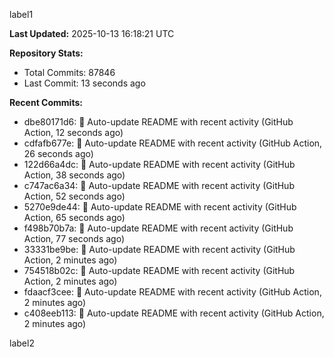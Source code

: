 
label1 
<!-- ACTIVITY_START -->
**Last Updated:** 2025-10-13 16:18:21 UTC

**Repository Stats:**
- Total Commits: 87846
- Last Commit: 13 seconds ago

**Recent Commits:**
- dbe80171d6: 🤖 Auto-update README with recent activity (GitHub Action, 12 seconds ago)
- cdfafb677e: 🤖 Auto-update README with recent activity (GitHub Action, 26 seconds ago)
- 122d66a4dc: 🤖 Auto-update README with recent activity (GitHub Action, 38 seconds ago)
- c747ac6a34: 🤖 Auto-update README with recent activity (GitHub Action, 52 seconds ago)
- 5270e9de44: 🤖 Auto-update README with recent activity (GitHub Action, 65 seconds ago)
- f498b70b7a: 🤖 Auto-update README with recent activity (GitHub Action, 77 seconds ago)
- 33331be9be: 🤖 Auto-update README with recent activity (GitHub Action, 2 minutes ago)
- 754518b02c: 🤖 Auto-update README with recent activity (GitHub Action, 2 minutes ago)
- fdaacf3cee: 🤖 Auto-update README with recent activity (GitHub Action, 2 minutes ago)
- c408eeb113: 🤖 Auto-update README with recent activity (GitHub Action, 2 minutes ago)
<!-- ACTIVITY_END -->

label2
